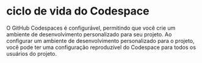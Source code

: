# ciclo de vida do Codespace

O GitHub Codespaces é configurável, permitindo que você crie um ambiente de desenvolvimento personalizado para seu projeto. Ao configurar um ambiente de desenvolvimento personalizado para o projeto, você pode ter uma configuração reproduzível do Codespace para todos os usuários do projeto.
